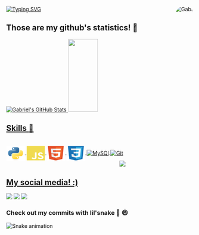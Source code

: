 
[![Typing SVG](https://readme-typing-svg.herokuapp.com/?color=abdbe3&size=35&center=true&vCenter=true&width=1000&lines=Hello!+Welcome+to+Gabriel's+Github,+A.K.A.+Dorns;I'm+a+techonology+student+and+reseacher!+:%29)](https://git.io/typing-svg)
 <img align="right" alt="Gabs" height="150" style="border-radius:50px;" src="https://user-images.githubusercontent.com/101159265/208318182-c5d86e13-4100-4e90-a2ea-52d01971775b.png">


## Those are my github's statistics! :dart:

<div align="left">
  <a href="https://github.com/dornss">
  <img width="40%" height="195px"src="https://github-readme-stats.vercel.app/api?username=dornss&show_icons=true&count_private=true&hide_border=true&title_color=abdbe3&icon_color=abdbe3&text_color=c9d1d9&bg_color=0d1117" alt="Gabriel's GitHub Stats"/>
  <img width="40%" height="195px" src="https://github-readme-stats.vercel.app/api/top-langs/?username=dornss&layout=compact&hide_border=true&title_color=abdbe3&text_color=abdbe3&bg_color=0d1117" />
</div>
  
## Skills :rocket:
  
<div style="display: inline_block"><br>
  <img align="center" alt="CSS" height="40" width="50" src="https://raw.githubusercontent.com/devicons/devicon/master/icons/python/python-original.svg">  
  <img align="center" alt="Js" height="40" width="50" src="https://raw.githubusercontent.com/devicons/devicon/master/icons/javascript/javascript-plain.svg">
  <img align="center" alt="HTML" height="40" width="50" src="https://raw.githubusercontent.com/devicons/devicon/master/icons/html5/html5-original.svg">
  <img align="center" alt="CSS" height="40" width="50" src="https://raw.githubusercontent.com/devicons/devicon/master/icons/css3/css3-original.svg">
  <img align="center" alt="MySQl" height="40" widht="50" src="https://cdn.jsdelivr.net/gh/devicons/devicon/icons/mysql/mysql-original.svg"/>
  <img align="center" alt="Git" height="40" widht="50"src="https://cdn.jsdelivr.net/gh/devicons/devicon/icons/git/git-original.svg" />
  <img align="right" src="https://user-images.githubusercontent.com/32654006/156607031-e6c1e736-9915-47d1-a837-8d93fc856aa5.gif" width="200px">
</div>
 
<br>
 
## My social media! :)
 
<div> 
  <a href="https://instagram.com/_dorns" target="_blank"><img src="https://img.shields.io/badge/-Instagram-%23E4405F?style=for-the-badge&logo=instagram&logoColor=white" target="_blank"></a>
  <a href = "mailto:gabrielldornelas@hotmail.com"><img src="https://img.shields.io/badge/-Outlook-0078D4?logo=microsoftoutlook&logoColor=white&style=for-the-badge" target="_blank"></a>
  <a href="https://www.linkedin.com/in/gabrielldornelas" target="_blank"><img src="https://img.shields.io/badge/-LinkedIn-%230077B5?style=for-the-badge&logo=linkedin&logoColor=white" target="_blank"></a> 
  
 ### Check out my commits with lil'snake :snake: :smile:
  ![Snake animation](https://github.com/dornss/dornss/blob/output/github-contribution-grid-snake.svg)
</div>
